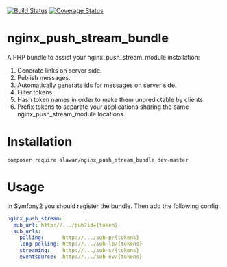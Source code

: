 [![Build Status](https://travis-ci.org/AlexeyKupershtokh/nginx_push_stream_bundle.png?branch=master)](https://travis-ci.org/AlexeyKupershtokh/nginx_push_stream_bundle)
[![Coverage Status](https://coveralls.io/repos/AlexeyKupershtokh/nginx_push_stream_bundle/badge.png)](https://coveralls.io/r/AlexeyKupershtokh/nginx_push_stream_bundle)

nginx_push_stream_bundle
========================
A PHP bundle to assist your nginx_push_stream_module installation:
 1. Generate links on server side.
 2. Publish messages.
 3. Automatically generate ids for messages on server side.
 4. Filter tokens:
   1. Hash token names in order to make them unpredictable by clients.
   2. Prefix tokens to separate your applications sharing the same nginx_push_stream_module locations.
 
Installation
============
`composer require alawar/nginx_push_stream_bundle dev-master`

Usage
=====
In Symfony2 you should register the bundle.
Then add the following config:
```yaml
nginx_push_stream:
  pub_url: http://.../pub?id={token}
  sub_urls:
    polling:      http://.../sub-p/{tokens}
    long-polling: http://.../sub-lp/{tokens}
    streaming:    http://.../sub-s/{tokens}
    eventsource:  http://.../sub-ev/{tokens}
```
